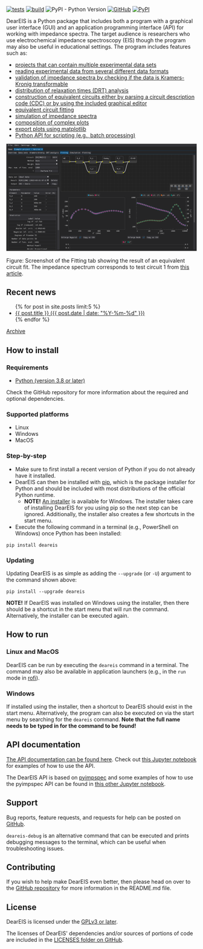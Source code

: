 [![tests](https://github.com/vyrjana/DearEIS/actions/workflows/test-package.yml/badge.svg)](https://github.com/vyrjana/DearEIS/actions/workflows/test-package.yml)
[![build](https://github.com/vyrjana/DearEIS/actions/workflows/test-wheel.yml/badge.svg)](https://github.com/vyrjana/DearEIS/actions/workflows/test-wheel.yml)
![PyPI - Python Version](https://img.shields.io/pypi/pyversions/DearEIS)
[![GitHub](https://img.shields.io/github/license/vyrjana/DearEIS)](https://www.gnu.org/licenses/gpl-3.0.html)
[![PyPI](https://img.shields.io/pypi/v/DearEIS)](https://pypi.org/project/deareis/)


DearEIS is a Python package that includes both a program with a graphical user interface (GUI) and an application programming interface (API) for working with impedance spectra.
The target audience is researchers who use electrochemical impedance spectroscopy (EIS) though the program may also be useful in educational settings.
The program includes features such as:

- [projects that can contain multiple experimental data sets](assets/images/example-projects.gif)
- [reading experimental data from several different data formats](https://vyrjana.github.io/DearEIS/tutorials/data/#supported-file-formats)
- [validation of impedance spectra by checking if the data is Kramers-Kronig transformable](assets/images/example-kramers-kronig.gif)
- [distribution of relaxation times (DRT) analysis](assets/images/example-drt-analysis.gif)
- [construction of equivalent circuits either by parsing a circuit description code (CDC) or by using the included graphical editor](assets/images/example-circuit-editor.gif)
- [equivalent circuit fitting](assets/images/example-fitting.gif)
- [simulation of impedance spectra](assets/images/example-simulation.gif)
- [composition of complex plots](assets/images/example-plotting.gif)
- [export plots using matplotlib](assets/images/example-export-plot.gif)
- [Python API for scripting (e.g., batch processing)](https://vyrjana.github.io/DearEIS/api/)


![Screenshot of the Fitting tab](assets/images/screenshot.png)

Figure: Screenshot of the Fitting tab showing the result of an equivalent circuit fit. The impedance spectrum corresponds to test circuit 1 from [this article](https://doi.org/10.1149/1.2044210).


## Recent news

<ul>
  {% for post in site.posts limit:5 %}
    <li>
      <a href="{{ site.baseurl }}{{ post.url }}">{{ post.title }} ({{ post.date | date: "%Y-%m-%d" }})</a>
    </li>
  {% endfor %}
</ul>

[Archive](archive.md)


## How to install

### Requirements

- [Python (version 3.8 or later)](https://www.python.org/)

Check the GitHub repository for more information about the required and optional dependencies.


### Supported platforms

- Linux
- Windows
- MacOS


### Step-by-step

- Make sure to first install a recent version of Python if you do not already have it installed.
- DearEIS can then be installed with [pip](https://pip.pypa.io/en/stable/), which is the package installer for Python and should be included with most distributions of the official Python runtime.
	- **NOTE!** [An installer](https://github.com/vyrjana/DearEIS/releases/download/3.0.0/DearEIS-installer.exe) is available for Windows.
		The installer takes care of installing DearEIS for you using pip so the next step can be ignored.
		Additionally, the installer also creates a few shortcuts in the start menu.
- Execute the following command in a terminal (e.g., PowerShell on Windows) once Python has been installed:

```
pip install deareis
```


### Updating

Updating DearEIS is as simple as adding the `--upgrade` (or `-U`) argument to the command shown above:

```
pip install --upgrade deareis
```

**NOTE!** If DearEIS was installed on Windows using the installer, then there should be a shortcut in the start menu that will run the command.
Alternatively, the installer can be executed again.


## How to run

### Linux and MacOS

DearEIS can be run by executing the `deareis` command in a terminal.
The command may also be available in application launchers (e.g., in the `run` mode in [rofi](https://github.com/davatorium/rofi)).


### Windows

If installed using the installer, then a shortcut to DearEIS should exist in the start menu.
Alternatively, the program can also be executed on via the start menu by searching for the `deareis` command.
**Note that the full name needs to be typed in for the command to be found!**


## API documentation

[The API documentation can be found here](https://vyrjana.github.io/DearEIS/api).
Check out [this Jupyter notebook](https://github.com/vyrjana/DearEIS/blob/main/examples/examples.ipynb) for examples of how to use the API.

The DearEIS API is based on [pyimpspec](https://github.com/vyrjana/pyimpspec) and some examples of how to use the pyimpspec API can be found in [this other Jupyter notebook](https://github.com/vyrjana/pyimpspec/blob/main/examples/examples.ipynb).


## Support

Bug reports, feature requests, and requests for help can be posted on [GitHub](https://github.com/vyrjana/DearEIS/issues).

`deareis-debug` is an alternative command that can be executed and prints debugging messages to the terminal, which can be useful when troubleshooting issues.


## Contributing

If you wish to help make DearEIS even better, then please head on over to the [GitHub repository](https://github.com/vyrjana/DearEIS) for more information in the README.md file.


## License

DearEIS is licensed under the [GPLv3 or later](https://www.gnu.org/licenses/gpl-3.0.html).

The licenses of DearEIS' dependencies and/or sources of portions of code are included in the [LICENSES folder on GitHub](https://github.com/vyrjana/DearEIS/tree/main/LICENSES).
